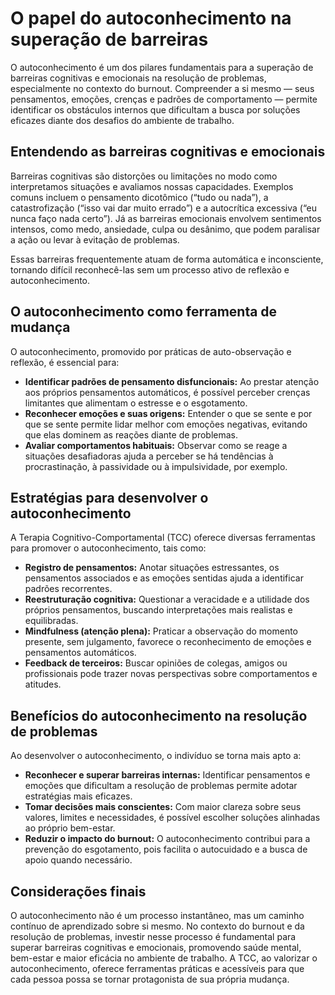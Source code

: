 # O papel do autoconhecimento na superação de barreiras

O autoconhecimento é um dos pilares fundamentais para a superação de barreiras cognitivas e emocionais na resolução de problemas, especialmente no contexto do burnout. Compreender a si mesmo — seus pensamentos, emoções, crenças e padrões de comportamento — permite identificar os obstáculos internos que dificultam a busca por soluções eficazes diante dos desafios do ambiente de trabalho.

## Entendendo as barreiras cognitivas e emocionais

Barreiras cognitivas são distorções ou limitações no modo como interpretamos situações e avaliamos nossas capacidades. Exemplos comuns incluem o pensamento dicotômico (“tudo ou nada”), a catastrofização (“isso vai dar muito errado”) e a autocrítica excessiva (“eu nunca faço nada certo”). Já as barreiras emocionais envolvem sentimentos intensos, como medo, ansiedade, culpa ou desânimo, que podem paralisar a ação ou levar à evitação de problemas.

Essas barreiras frequentemente atuam de forma automática e inconsciente, tornando difícil reconhecê-las sem um processo ativo de reflexão e autoconhecimento.

## O autoconhecimento como ferramenta de mudança

O autoconhecimento, promovido por práticas de auto-observação e reflexão, é essencial para:

- **Identificar padrões de pensamento disfuncionais:** Ao prestar atenção aos próprios pensamentos automáticos, é possível perceber crenças limitantes que alimentam o estresse e o esgotamento.
- **Reconhecer emoções e suas origens:** Entender o que se sente e por que se sente permite lidar melhor com emoções negativas, evitando que elas dominem as reações diante de problemas.
- **Avaliar comportamentos habituais:** Observar como se reage a situações desafiadoras ajuda a perceber se há tendências à procrastinação, à passividade ou à impulsividade, por exemplo.

## Estratégias para desenvolver o autoconhecimento

A Terapia Cognitivo-Comportamental (TCC) oferece diversas ferramentas para promover o autoconhecimento, tais como:

- **Registro de pensamentos:** Anotar situações estressantes, os pensamentos associados e as emoções sentidas ajuda a identificar padrões recorrentes.
- **Reestruturação cognitiva:** Questionar a veracidade e a utilidade dos próprios pensamentos, buscando interpretações mais realistas e equilibradas.
- **Mindfulness (atenção plena):** Praticar a observação do momento presente, sem julgamento, favorece o reconhecimento de emoções e pensamentos automáticos.
- **Feedback de terceiros:** Buscar opiniões de colegas, amigos ou profissionais pode trazer novas perspectivas sobre comportamentos e atitudes.

## Benefícios do autoconhecimento na resolução de problemas

Ao desenvolver o autoconhecimento, o indivíduo se torna mais apto a:

- **Reconhecer e superar barreiras internas:** Identificar pensamentos e emoções que dificultam a resolução de problemas permite adotar estratégias mais eficazes.
- **Tomar decisões mais conscientes:** Com maior clareza sobre seus valores, limites e necessidades, é possível escolher soluções alinhadas ao próprio bem-estar.
- **Reduzir o impacto do burnout:** O autoconhecimento contribui para a prevenção do esgotamento, pois facilita o autocuidado e a busca de apoio quando necessário.

## Considerações finais

O autoconhecimento não é um processo instantâneo, mas um caminho contínuo de aprendizado sobre si mesmo. No contexto do burnout e da resolução de problemas, investir nesse processo é fundamental para superar barreiras cognitivas e emocionais, promovendo saúde mental, bem-estar e maior eficácia no ambiente de trabalho. A TCC, ao valorizar o autoconhecimento, oferece ferramentas práticas e acessíveis para que cada pessoa possa se tornar protagonista de sua própria mudança.